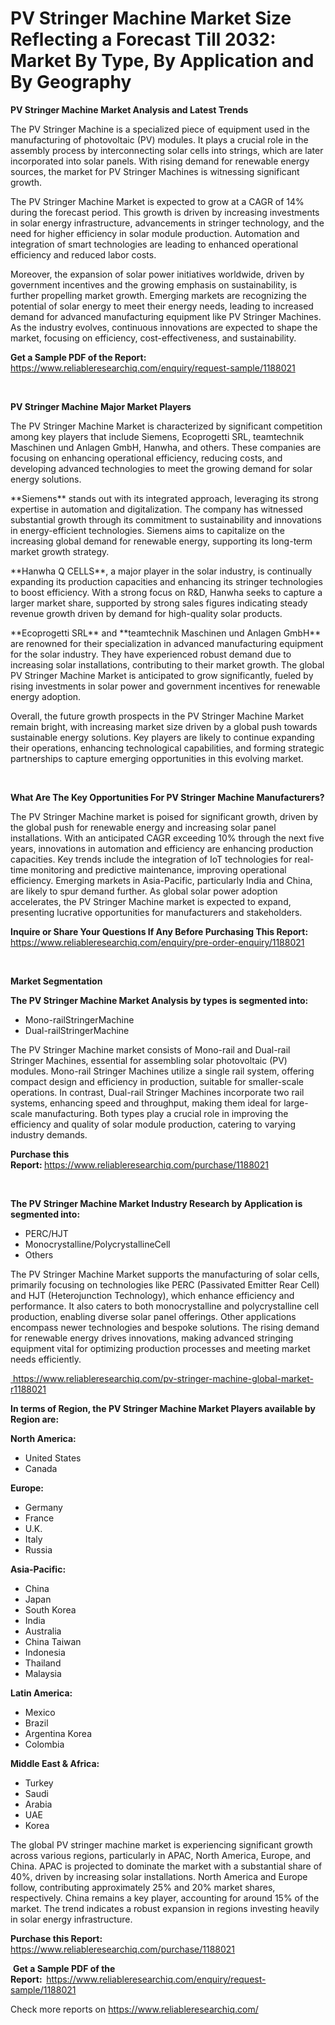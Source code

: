<p><h1>PV Stringer Machine Market Size Reflecting a Forecast Till 2032: Market By Type, By Application and By Geography</h1></p><p><strong>PV Stringer Machine Market Analysis and Latest Trends</strong></p>
<p><p>The PV Stringer Machine is a specialized piece of equipment used in the manufacturing of photovoltaic (PV) modules. It plays a crucial role in the assembly process by interconnecting solar cells into strings, which are later incorporated into solar panels. With rising demand for renewable energy sources, the market for PV Stringer Machines is witnessing significant growth. </p><p>The PV Stringer Machine Market is expected to grow at a CAGR of 14% during the forecast period. This growth is driven by increasing investments in solar energy infrastructure, advancements in stringer technology, and the need for higher efficiency in solar module production. Automation and integration of smart technologies are leading to enhanced operational efficiency and reduced labor costs. </p><p>Moreover, the expansion of solar power initiatives worldwide, driven by government incentives and the growing emphasis on sustainability, is further propelling market growth. Emerging markets are recognizing the potential of solar energy to meet their energy needs, leading to increased demand for advanced manufacturing equipment like PV Stringer Machines. As the industry evolves, continuous innovations are expected to shape the market, focusing on efficiency, cost-effectiveness, and sustainability.</p></p>
<p><strong>Get a Sample PDF of the Report:&nbsp;</strong> <a href="https://www.reliableresearchiq.com/enquiry/request-sample/1188021?utm_campaign=2853&utm_medium=2&utm_source=Github&utm_content=ia&utm_term=30032025&utm_id=pv-stringer-machine">https://www.reliableresearchiq.com/enquiry/request-sample/1188021</a></p>
<p>&nbsp;</p>
<p><strong>PV Stringer Machine Major Market Players</strong></p>
<p><p>The PV Stringer Machine Market is characterized by significant competition among key players that include Siemens, Ecoprogetti SRL, teamtechnik Maschinen und Anlagen GmbH, Hanwha, and others. These companies are focusing on enhancing operational efficiency, reducing costs, and developing advanced technologies to meet the growing demand for solar energy solutions.</p><p>**Siemens** stands out with its integrated approach, leveraging its strong expertise in automation and digitalization. The company has witnessed substantial growth through its commitment to sustainability and innovations in energy-efficient technologies. Siemens aims to capitalize on the increasing global demand for renewable energy, supporting its long-term market growth strategy.</p><p>**Hanwha Q CELLS**, a major player in the solar industry, is continually expanding its production capacities and enhancing its stringer technologies to boost efficiency. With a strong focus on R&D, Hanwha seeks to capture a larger market share, supported by strong sales figures indicating steady revenue growth driven by demand for high-quality solar products.</p><p>**Ecoprogetti SRL** and **teamtechnik Maschinen und Anlagen GmbH** are renowned for their specialization in advanced manufacturing equipment for the solar industry. They have experienced robust demand due to increasing solar installations, contributing to their market growth. The global PV Stringer Machine Market is anticipated to grow significantly, fueled by rising investments in solar power and government incentives for renewable energy adoption.</p><p>Overall, the future growth prospects in the PV Stringer Machine Market remain bright, with increasing market size driven by a global push towards sustainable energy solutions. Key players are likely to continue expanding their operations, enhancing technological capabilities, and forming strategic partnerships to capture emerging opportunities in this evolving market.</p></p>
<p>&nbsp;</p>
<p><strong>What Are The Key Opportunities For PV Stringer Machine Manufacturers?</strong></p>
<p><p>The PV Stringer Machine market is poised for significant growth, driven by the global push for renewable energy and increasing solar panel installations. With an anticipated CAGR exceeding 10% through the next five years, innovations in automation and efficiency are enhancing production capacities. Key trends include the integration of IoT technologies for real-time monitoring and predictive maintenance, improving operational efficiency. Emerging markets in Asia-Pacific, particularly India and China, are likely to spur demand further. As global solar power adoption accelerates, the PV Stringer Machine market is expected to expand, presenting lucrative opportunities for manufacturers and stakeholders.</p></p>
<p><strong>Inquire or Share Your Questions If Any Before Purchasing This Report:</strong> <a href="https://www.reliableresearchiq.com/enquiry/pre-order-enquiry/1188021?utm_campaign=2853&utm_medium=2&utm_source=Github&utm_content=ia&utm_term=30032025&utm_id=pv-stringer-machine">https://www.reliableresearchiq.com/enquiry/pre-order-enquiry/1188021</a></p>
<p>&nbsp;</p>
<p><strong>Market Segmentation</strong></p>
<p><strong>The PV Stringer Machine Market Analysis by types is segmented into:</strong></p>
<p><ul><li>Mono-railStringerMachine</li><li>Dual-railStringerMachine</li></ul></p>
<p><p>The PV Stringer Machine market consists of Mono-rail and Dual-rail Stringer Machines, essential for assembling solar photovoltaic (PV) modules. Mono-rail Stringer Machines utilize a single rail system, offering compact design and efficiency in production, suitable for smaller-scale operations. In contrast, Dual-rail Stringer Machines incorporate two rail systems, enhancing speed and throughput, making them ideal for large-scale manufacturing. Both types play a crucial role in improving the efficiency and quality of solar module production, catering to varying industry demands.</p></p>
<p><strong>Purchase this Report:&nbsp;</strong><a href="https://www.reliableresearchiq.com/purchase/1188021?utm_campaign=2853&utm_medium=2&utm_source=Github&utm_content=ia&utm_term=30032025&utm_id=pv-stringer-machine">https://www.reliableresearchiq.com/purchase/1188021</a></p>
<p>&nbsp;</p>
<p><strong>The PV Stringer Machine Market Industry Research by Application is segmented into:</strong></p>
<p><ul><li>PERC/HJT</li><li>Monocrystalline/PolycrystallineCell</li><li>Others</li></ul></p>
<p><p>The PV Stringer Machine Market supports the manufacturing of solar cells, primarily focusing on technologies like PERC (Passivated Emitter Rear Cell) and HJT (Heterojunction Technology), which enhance efficiency and performance. It also caters to both monocrystalline and polycrystalline cell production, enabling diverse solar panel offerings. Other applications encompass newer technologies and bespoke solutions. The rising demand for renewable energy drives innovations, making advanced stringing equipment vital for optimizing production processes and meeting market needs efficiently.</p></p>
<p><a href="https://www.reliableresearchiq.com/pv-stringer-machine-global-market-r1188021?utm_campaign=2853&utm_medium=2&utm_source=Github&utm_content=ia&utm_term=30032025&utm_id=pv-stringer-machine">&nbsp;https://www.reliableresearchiq.com/pv-stringer-machine-global-market-r1188021</a></p>
<p><strong>In terms of Region, the PV Stringer Machine Market Players available by Region are:</strong></p>
<p>
    <p> <strong> North America: </strong>
        <ul>
            <li>United States</li>
            <li>Canada</li>
        </ul>
        </p> 
    <p> <strong> Europe: </strong>
        <ul>
            <li>Germany</li>
            <li>France</li>
            <li>U.K.</li>
            <li>Italy</li>
            <li>Russia</li>
        </ul>
        </p> 
    <p> <strong> Asia-Pacific: </strong>
        <ul>
            <li>China</li>
            <li>Japan</li>
            <li>South Korea</li>
            <li>India</li>
            <li>Australia</li>
            <li>China Taiwan</li>
            <li>Indonesia</li>
            <li>Thailand</li>
            <li>Malaysia</li>
        </ul>
        </p> 
    <p> <strong> Latin America: </strong>
        <ul>
            <li>Mexico</li>
            <li>Brazil</li>
            <li>Argentina Korea</li>
            <li>Colombia</li>
        </ul>
        </p> 
    <p> <strong> Middle East & Africa: </strong>
        <ul>
            <li>Turkey</li>
            <li>Saudi</li>
            <li>Arabia</li>
            <li>UAE</li>
            <li>Korea</li>
        </ul>
    </p>
    </p>
<p><p>The global PV stringer machine market is experiencing significant growth across various regions, particularly in APAC, North America, Europe, and China. APAC is projected to dominate the market with a substantial share of 40%, driven by increasing solar installations. North America and Europe follow, contributing approximately 25% and 20% market shares, respectively. China remains a key player, accounting for around 15% of the market. The trend indicates a robust expansion in regions investing heavily in solar energy infrastructure.</p></p>
<p><strong>Purchase this Report: </strong><a href="https://www.reliableresearchiq.com/purchase/1188021?utm_campaign=2853&utm_medium=2&utm_source=Github&utm_content=ia&utm_term=30032025&utm_id=pv-stringer-machine">https://www.reliableresearchiq.com/purchase/1188021</a></p>
<p>&nbsp;<strong>Get a Sample PDF of the Report:&nbsp;&nbsp;</strong><a href="https://www.reliableresearchiq.com/enquiry/request-sample/1188021?utm_campaign=2853&utm_medium=2&utm_source=Github&utm_content=ia&utm_term=30032025&utm_id=pv-stringer-machine">https://www.reliableresearchiq.com/enquiry/request-sample/1188021</a></p>
<p><strong></strong></p>
<p>Check more reports on <a href="https://www.reliableresearchiq.com/?utm_campaign=2853&utm_medium=2&utm_source=Github&utm_content=ia&utm_term=30032025&utm_id=pv-stringer-machine">https://www.reliableresearchiq.com/</a></p>